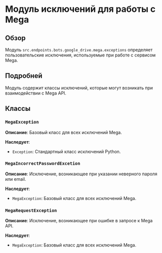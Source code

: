 # Модуль исключений для работы с Mega

## Обзор

Модуль `src.endpoints.bots.google_drive.mega.exceptions` определяет пользовательские исключения, используемые при работе с сервисом Mega.

## Подробней

Модуль содержит классы исключений, которые могут возникать при взаимодействии с Mega API.

## Классы

### `MegaException`

**Описание**: Базовый класс для всех исключений Mega.

**Наследует**:

*   `Exception`: Стандартный класс исключений Python.

### `MegaIncorrectPasswordExcetion`

**Описание**: Исключение, возникающее при указании неверного пароля или email.

**Наследует**:

*   `MegaException`: Базовый класс для всех исключений Mega.

### `MegaRequestException`

**Описание**: Исключение, возникающее при ошибке в запросе к Mega API.

**Наследует**:

*   `MegaException`: Базовый класс для всех исключений Mega.